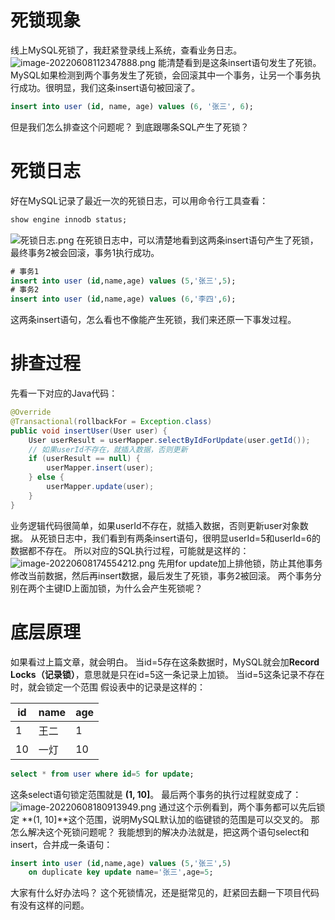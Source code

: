 # 死锁现象
线上MySQL死锁了，我赶紧登录线上系统，查看业务日志。
![image-20220608112347888.png](https://cdn.nlark.com/yuque/0/2023/png/12651402/1686487279908-fb9503ee-dc2e-45a5-9332-b29e80dd4e2a.png#averageHue=%23384656&clientId=u4c0071e8-710e-4&from=paste&height=752&id=ub2cf7df7&originHeight=752&originWidth=1262&originalType=binary&ratio=1&rotation=0&showTitle=false&size=963676&status=done&style=none&taskId=u61a98b77-4b6d-4707-9f33-b3e04d5c600&title=&width=1262)
能清楚看到是这条insert语句发生了死锁。
MySQL如果检测到两个事务发生了死锁，会回滚其中一个事务，让另一个事务执行成功。很明显，我们这条insert语句被回滚了。
```sql
insert into user (id, name, age) values (6, '张三', 6);
```
但是我们怎么排查这个问题呢？
到底跟哪条SQL产生了死锁？
# 死锁日志
好在MySQL记录了最近一次的死锁日志，可以用命令行工具查看：
```sql
show engine innodb status;
```
![死锁日志.png](https://cdn.nlark.com/yuque/0/2023/png/12651402/1686487291124-bb1a49d7-ca91-4f73-bfba-f2fc8c692334.png#averageHue=%23344657&clientId=u4c0071e8-710e-4&from=paste&height=2986&id=uaa0404ba&originHeight=2986&originWidth=1892&originalType=binary&ratio=1&rotation=0&showTitle=false&size=851902&status=done&style=none&taskId=ubd0456d6-3a35-4f25-ae76-bc25018e226&title=&width=1892)
在死锁日志中，可以清楚地看到这两条insert语句产生了死锁，最终事务2被会回滚，事务1执行成功。
```sql
# 事务1
insert into user (id,name,age) values (5,'张三',5);
# 事务2
insert into user (id,name,age) values (6,'李四',6);
```
这两条insert语句，怎么看也不像能产生死锁，我们来还原一下事发过程。
# 排查过程
先看一下对应的Java代码：
```java
@Override
@Transactional(rollbackFor = Exception.class)
public void insertUser(User user) {
    User userResult = userMapper.selectByIdForUpdate(user.getId());
    // 如果userId不存在，就插入数据，否则更新
    if (userResult == null) {
        userMapper.insert(user);
    } else {
        userMapper.update(user);
    }
}
```

业务逻辑代码很简单，如果userId不存在，就插入数据，否则更新user对象数据。
从死锁日志中，我们看到有两条insert语句，很明显userId=5和userId=6的数据都不存在。
所以对应的SQL执行过程，可能就是这样的：
![image-20220608174554212.png](https://cdn.nlark.com/yuque/0/2023/png/12651402/1686487303759-a085b0d2-76fd-4d29-8ead-a0d0315dcabc.png#averageHue=%23efeeee&clientId=u4c0071e8-710e-4&from=paste&height=347&id=u09e4a2a7&originHeight=347&originWidth=756&originalType=binary&ratio=1&rotation=0&showTitle=false&size=79390&status=done&style=none&taskId=u142ab8e0-ca6a-4db1-a584-85b8dcc6d1d&title=&width=756)
先用for update加上排他锁，防止其他事务修改当前数据，然后再insert数据，最后发生了死锁，事务2被回滚。
两个事务分别在两个主键ID上面加锁，为什么会产生死锁呢？
# 底层原理
如果看过上篇文章，就会明白。
当id=5存在这条数据时，MySQL就会加**Record Locks（记录锁）**，意思就是只在id=5这一条记录上加锁。
当id=5这条记录不存在时，就会锁定一个范围
假设表中的记录是这样的：

| id | name | age |
| --- | --- | --- |
| 1 | 王二 | 1 |
| 10 | 一灯 | 10 |

```sql
select * from user where id=5 for update;
```
这条select语句锁定范围就是 **(1, 10]**。
最后两个事务的执行过程就变成了：
![image-20220608180913949.png](https://cdn.nlark.com/yuque/0/2023/png/12651402/1686487321161-516f966a-a14d-4580-8dbd-7ddac5f2d751.png#averageHue=%23f0efee&clientId=u4c0071e8-710e-4&from=paste&height=400&id=yuEaF&originHeight=400&originWidth=760&originalType=binary&ratio=1&rotation=0&showTitle=false&size=104586&status=done&style=none&taskId=u138a0284-6ad0-4a81-9f9b-cb414a7280f&title=&width=760)
通过这个示例看到，两个事务都可以先后锁定 **(1, 10]**这个范围，说明MySQL默认加的临键锁的范围是可以交叉的。
那怎么解决这个死锁问题呢？
我能想到的解决办法就是，把这两个语句select和insert，合并成一条语句：
```sql
insert into user (id,name,age) values (5,'张三',5)
	on duplicate key update name='张三',age=5;
```
大家有什么好办法吗？
这个死锁情况，还是挺常见的，赶紧回去翻一下项目代码有没有这样的问题。
